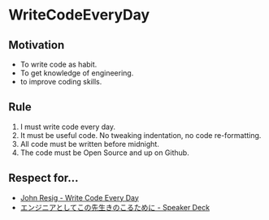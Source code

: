 # WriteCodeEveryDay

## Motivation

- To write code as habit.
- To get knowledge of engineering.
- to improve coding skills.


## Rule

1. I must write code every day.
2. It must be useful code. No tweaking indentation, no code re-formatting.
3. All code must be written before midnight.
4. The code must be Open Source and up on Github.


## Respect for...

- [John Resig - Write Code Every Day](https://johnresig.com/blog/write-code-every-day)
- [エンジニアとしてこの先生きのこるために - Speaker Deck](https://speakerdeck.com/rtechkouhou/enziniatositekofalsexian-sheng-kifalsekorutameni)
